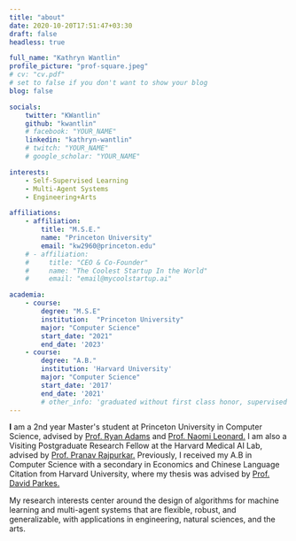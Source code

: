 ```yaml
---
title: "about"
date: 2020-10-20T17:51:47+03:30
draft: false
headless: true

full_name: "Kathryn Wantlin"
profile_picture: "prof-square.jpeg"
# cv: "cv.pdf"
# set to false if you don't want to show your blog
blog: false

socials:
    twitter: "KWantlin"
    github: "kwantlin"
    # facebook: "YOUR_NAME"
    linkedin: "kathryn-wantlin"
    # twitch: "YOUR_NAME"
    # google_scholar: "YOUR_NAME"

interests:
    - Self-Supervised Learning
    - Multi-Agent Systems
    - Engineering+Arts

affiliations:
    - affiliation:
        title: "M.S.E."
        name: "Princeton University"
        email: "kw2960@princeton.edu"
    # - affiliation:
    #     title: "CEO & Co-Founder"
    #     name: "The Coolest Startup In the World"
    #     email: "email@mycoolstartup.ai"

academia:
    - course:
        degree: "M.S.E"
        institution:  "Princeton University"
        major: "Computer Science"
        start_date: "2021"
        end_date: '2023'
    - course:
        degree: "A.B."
        institution: 'Harvard University'
        major: "Computer Science"
        start_date: '2017'
        end_date: '2021'
        # other_info: 'graduated without first class honor, supervised by Prof. Very Cool!'
---
```


**I** am a 2nd year Master's student at Princeton University in Computer Science, advised by [Prof. Ryan Adams][1] and [Prof. Naomi Leonard.][2] I am also a Visiting Postgraduate Research Fellow at the Harvard Medical AI Lab, advised by [Prof. Pranav Rajpurkar.][3] Previously, I received my A.B in Computer Science with a secondary in Economics and Chinese Language Citation from Harvard University, where my thesis was advised by [Prof. David Parkes.][4]

My research interests center around the design of algorithms for machine learning and multi-agent systems that are flexible, robust, and generalizable, with applications in engineering, natural sciences, and the arts. 

[1]: https://www.cs.princeton.edu/~rpa/
[2]: https://naomi.princeton.edu/
[3]: https://www.rajpurkarlab.hms.harvard.edu/
[4]: https://parkes.seas.harvard.edu/